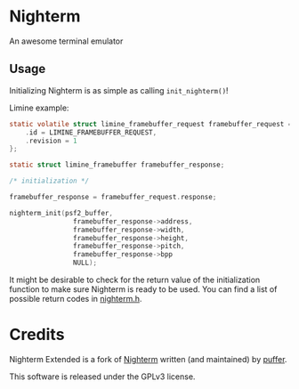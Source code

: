 # Nighterm
An awesome terminal emulator 

## Usage

Initializing Nighterm is as simple as calling `init_nighterm()`!

Limine example:
```c
static volatile struct limine_framebuffer_request framebuffer_request = {
    .id = LIMINE_FRAMEBUFFER_REQUEST,
    .revision = 1
};

static struct limine_framebuffer framebuffer_response;

/* initialization */

framebuffer_response = framebuffer_request.response;

nighterm_init(psf2_buffer,
                framebuffer_response->address,
                framebuffer_response->width,
                framebuffer_response->height,
                framebuffer_response->pitch,
                framebuffer_response->bpp
                NULL);
```

It might be desirable to check for the return value of the initialization function to make sure Nighterm is ready to be used.
You can find a list of possible return codes in [nighterm.h](nighterm.h).

# Credits

Nighterm Extended is a fork of [Nighterm](https://github.com/KevinAlavik/Nighterm) written (and maintained) by [puffer](https://github.com/KevinAlavik).

This software is released under the GPLv3 license.
